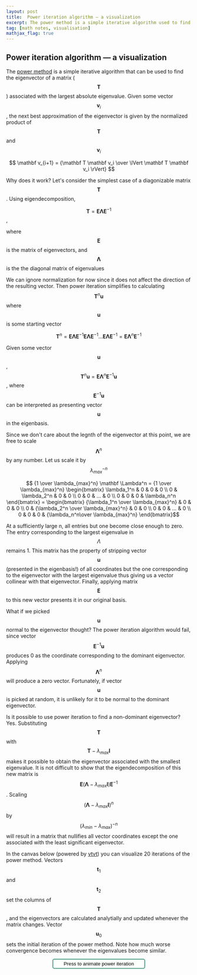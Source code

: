 ```yaml
---
layout: post
title:  Power iteration algorithm — a visualization
excerpt: The power method is a simple iterative algorithm used to find eigenvectors of a matrix. I used vtvt to create a visualization of this algorithm. 
tag: [math notes, visualisation]
mathjax_flag: true
---
```


## Power iteration algorithm — a visualization

The [power method](https://en.wikipedia.org/wiki/Power_iteration) is a simple iterative algorithm that can be used to find the eigenvector of a matrix ($$ \mathbf T $$) associated with the largest absolute eigenvalue. Given some vector $$ \mathbf v_i $$, the next best approximation of the eigenvector is given by the normalized product of $$ \mathbf T $$ and $$ \mathbf v_i $$

$$ \mathbf v_{i+1} = {\mathbf T \mathbf v_i \over \lVert \mathbf T \mathbf v_i \rVert} $$

Why does it work? Let's consider the simplest case of a diagonizable matrix $$ \mathbf T $$. Using eigendecomposition,

$$ \mathbf T = \mathbf E \mathbf \Lambda \mathbf E^{-1} $$, 

where $$ \mathbf E $$ is the matrix of eigenvectors, and $$ \mathbf \Lambda $$ is the the diagonal matrix of eigenvalues

We can ignore normalization for now since it does not affect the direction of the resulting vector. Then power iteration simplifies to calculating $$ \mathbf T^n \mathbf u $$ where $$ \mathbf u $$ is some starting vector

$$ \mathbf T^n = \mathbf E \mathbf \Lambda \mathbf E^{-1} \mathbf E \mathbf \Lambda \mathbf E^{-1} ... \mathbf E \mathbf \Lambda \mathbf E^{-1} = \mathbf E \mathbf \Lambda^n \mathbf E^{-1} $$

Given some vector $$ \mathbf u $$, $$ \mathbf T^n \mathbf u = \mathbf E \mathbf \Lambda^n \mathbf E^{-1} \mathbf u $$, where $$ \mathbf E^{-1} \mathbf u $$ can be interpreted as presenting vector $$ \mathbf u $$  in the eigenbasis.

Since we don't care about the legnth of the eigenvector at this point, we are free to scale $$ \mathbf \Lambda^n $$ by any number. Let us scale it by $$ \lambda_{max}^{-n} $$ 


$$ {1 \over \lambda_{max}^n} \mathbf \Lambda^n  = {1 \over \lambda_{max}^n} \begin{bmatrix} \lambda_1^n & 0 & 0 & 0 \\ 0 & \lambda_2^n & 0 & 0 \\ 0 & 0 & ... & 0 \\ 0 & 0 & 0 & \lambda_n^n \end{bmatrix} =  \begin{bmatrix} {\lambda_1^n \over \lambda_{max}^n} & 0 & 0 & 0 \\ 0 & {\lambda_2^n \over \lambda_{max}^n} & 0 & 0 \\ 0 & 0 & ... & 0 \\ 0 & 0 & 0 & {\lambda_n^n\over \lambda_{max}^n} \end{bmatrix}$$

At a sufficiently large n, all entries but one become close enough to zero. The entry corresponding to the largest eigenvalue in $$ \Lambda $$ remains 1. This matrix has the property of stripping vector $$  \mathbf u $$ (presented in the eigenbasis!) of all coordinates but the one corresponding to the eigenvector with the largest eigenvalue thus giving us a vector collinear with that eigenvector. Finally, applying matrix $$ \mathbf E $$ to this new vector presents it in our original basis.

What if we picked $$ \mathbf u $$ normal to the eigenvector thought? The power iteration algorithm would fail, since vector $$ \mathbf E^{-1} \mathbf u $$ produces 0 as the coordinate corresponding to the dominant eigenvector. Applying $$ \mathbf \Lambda^n $$ will produce a zero vector. Fortunately, if vector $$ \mathbf u $$ is picked at random, it is unlikely for it to be normal to the dominant eigenvector.

Is it possible to use power iteration to find a non-dominant eigenvector? Yes. Substituting $$ \mathbf T $$ with $$ \mathbf T - \lambda_{max} \mathbf I $$ makes it possible to obtain the eigenvector associated with the smallest eigenvalue. It is not difficult to show that the eigendecomposition of this new matrix is $$ \mathbf E (\mathbf \Lambda - \lambda_{max} \mathbf I) \mathbf E^{-1} $$. Scaling $$(\mathbf \Lambda - \lambda_{max} \mathbf I)^{n} $$ by $$ (\lambda_{min} - \lambda_{max})^{-n} $$ will result in a matrix that nullifies all vector coordinates except the one associated with the least significant eigenvector.

In the canvas below (powered by [vtvt](https://github.com/ex-punctis/vtvt)) you can visualize 20 iterations of the power method. Vectors  $$ \mathbf t_1 $$ and  $$ \mathbf t_2 $$ set the columns of $$ \mathbf T $$, and the eigenvectors are calculated analytially and updated whenever the matrix changes. Vector $$ \mathbf u_0 $$ sets the initial iteration of the power method. Note how much worse convergence becomes whenever the eigenvalues become similar.

<script>
{% include vtvt.js %}
</script>

<style>

button {
	display: block;
	position: relative;
    margin-left:auto;
    margin-right:auto;
    width: 50%;
	background-color: #FCFFFC; 
	color: black; 
	border: 2px solid #449980; 
	border-radius: 5px; 
	padding: 4px 4px;

}
button:hover {
	background-color: #F9FFFA; 
}

button:focus {
  outline: none;
}

</style>

<div class="canvas-wrapper">
	<p><button id='animation_trigger_4'>Press to animate power iteration</button></p>
	<canvas id='vector_canvas_4' class="canvas-wrapped"></canvas>
</div> 

<script>
    
// *****************************************************************	


	// initialize the scene
	var scene4 = new vtvt({canvas_id: "vector_canvas_4", grid_res: 16, circle_rad: 0.5, eig_col: "150, 150, 150", frame_duration: 500, anim_trigger_id: "animation_trigger_4"});

	// add columns of matrix T
	scene4.addVector({coords: [2, -1], c: "190, 0, 190", draggable: true, label: "t1", visible: true});
	scene4.addVector({coords: [-1, 3], c: "0, 160, 190", draggable: true, label: "t2", visible: true});

	// add input vector for power iteration algorithm
	scene4.addVector({coords: [-6, 1], c: "100, 220, 170", draggable: true, label: "iter0"});
	
	// add the first animated vector (mapped to iter0)
	scene4.addAnimationFrame([{coords: [-6, 1], c: "100, 220, 170", label: "iter0", 
			mapping: function(){ return {mapX: scene4.vectors[2].coord_x, mapY: scene4.vectors[2].coord_y} } }]);

	// add additional animated vectors (each mapped to the previous one)
	for (let k = 0; k < 7; k++) {
			let map_func = function() {
					let x = scene4.vectors[0].coord_x * scene4.vectors_animated[k][0].coord_x + 
									scene4.vectors[1].coord_x * scene4.vectors_animated[k][0].coord_y;
					let y = scene4.vectors[0].coord_y * scene4.vectors_animated[k][0].coord_x + 
									scene4.vectors[1].coord_y * scene4.vectors_animated[k][0].coord_y;
					let norm = Math.sqrt(x*x + y*y);
					return {mapX: x / norm * 4, mapY: y = y / norm * 4};
			}	
			// add vector to the animation sequence
			scene4.addAnimationFrame([ {coords: [1, 1], c: "100, 220, 170", label: `iter${k+1}`, kind: 'custom', draw_line: true, mapping: map_func} ]);
	}

	// render
	scene4.render();

</script>
